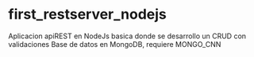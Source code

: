 # first_restserver_nodejs
Aplicacion apiREST en NodeJs basica donde se desarrollo un CRUD con validaciones 
Base de datos en MongoDB, requiere MONGO_CNN
